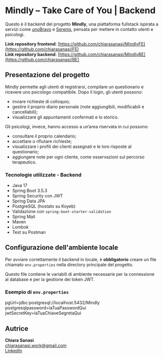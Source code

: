 # Mindly – Take Care of You | Backend

Questo è il backend del progetto **Mindly**, una piattaforma fullstack ispirata a servizi come [unoBravo](https://www.unobravo.com/) e [Serenis](https://www.serenis.it/), pensata per mettere in contatto utenti e psicologi.

**Link repository frontend**: [https://github.com/chiarasanasi/MindlyFE](https://github.com/chiarasanasi/FE)  
**Link repository backend**: [https://github.com/chiarasanasi/MindlyBE](https://github.com/chiarasanasi/BE)


## Presentazione del progetto

Mindly permette agli utenti di registrarsi, compilare un questionario e ricevere uno psicologo compatibile. Dopo il login, gli utenti possono:
- inviare richieste di colloquio;
- gestire il proprio diario personale (note aggiungibili, modificabili e cancellabili);
- visualizzare gli appuntamenti confermati e lo storico.

Gli psicologi, invece, hanno accesso a un’area riservata in cui possono:
- consultare il proprio calendario;
- accettare o rifiutare richieste;
- visualizzare i profili dei clienti assegnati e le loro risposte al questionario;
- aggiungere note per ogni cliente, come osservazioni sul percorso terapeutico.


### Tecnologie utilizzate - Backend

- Java 17
- Spring Boot 3.5.3
- Spring Security con JWT
- Spring Data JPA
- PostgreSQL (hostato su Koyeb)
- Validazione con `spring-boot-starter-validation`
- Spring Mail
- Maven
- Lombok
- Test su Postman

## Configurazione dell'ambiente locale

Per avviare correttamente il backend in locale, è **obbligatorio** creare un file chiamato `env.properties` nella directory principale del progetto.

Questo file contiene le variabili di ambiente necessarie per la connessione al database e per la gestione dei token JWT.

### Esempio di `env.properties`

pgUrl=jdbc:postgresql://localhost:5432/Mindly
postgresqlpassword=laTuaPasswordQui
jwtSecretKey=laTuaChiaveSegretaQui


##  Autrice

**Chiara Sanasi**  
 chiarasanasi.work@gmail.com  
[LinkedIn](https://www.linkedin.com/in/chiarasanasi/)
